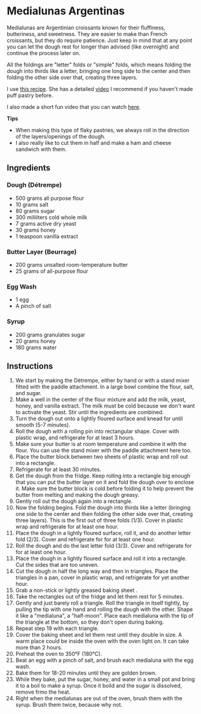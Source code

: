 # Medialunas Argentinas

Medialunas are Argentinian croissants known for their fluffiness, butteriness, and sweetness. They are easier to make than French croissants, but they do require patience. Just keep in mind that at any point you can let the dough rest for longer than advised (like overnight) and continue the process later on.

All the foldings are "letter" folds or "simple" folds, which means folding the dough into thirds like a letter, bringing one long side to the center and then folding the other side over that, creating three layers.

I use <a href="https://isabelvermal.com/medialunas-de-manteca/" target="_blank"> this recipe</a>. She has a detailed [video](https://youtu.be/gpVHElzSebg) I recommend if you haven't made puff pastry before. 

I also made a short fun video that you can watch [here](https://www.instagram.com/reel/C459vd6uJ3v/?utm_source=ig_web_copy_link&igsh=MzRlODBiNWFlZA==).


**Tips**
- When making this type of flaky pastries, we always roll in the direction of the layers/openings of the dough.
- I also really like to cut them in half and make a ham and cheese sandwich with them.


## Ingredients
### Dough (Détrempe)
- 500 grams all purpose flour 
- 10 grams salt
- 80 grams sugar
- 300 mililiters cold whole milk
- 7 grams active dry yeast
- 30 grams honey
- 1 teaspoon vanilla extract

### Butter Layer (Beurrage)
- 200 grams unsalted room-temperature butter
- 25 grams of all-purpose flour

### Egg Wash
- 1 egg 
- A pinch of salt

### Syrup
- 200 grams granulates sugar
- 20 grams honey
- 180 grams water


## Instructions
1. We start by making the Détrempe, either by hand or with a stand mixer fitted with the paddle attachment. In a large bowl combine the flour, salt, and sugar.
2. Make a well in the center of the flour mixture and add the milk, yeast, honey, and vanilla extract. The milk must be cold because we don't want to activate the yeast. Stir until the ingredients are combined.
4. Turn the dough out onto a lightly floured surface and knead for until smooth (5-7 minutes).
5. Roll the dough with a rolling pin into rectangular shape. Cover with plastic wrap, and refrigerate for at least 3 hours.
6. Make sure your butter is at room temperature and combine it with the flour. You can use the stand mixer with the paddle attachment here too.
7. Place the butter block between two sheets of plastic wrap and roll out into a rectangle.
9. Refrigerate for at least 30 minutes.
10. Get the dough from the fridge. Keep rolling into a rectangle big enough that you can put the butter layer on it and fold the dough over to enclose it. Make sure the butter block is cold before folding it to help prevent the butter from melting and making the dough greasy.
11. Gently roll out the dough again into a rectangle.
12. Now the folding begins. Fold the dough into thirds like a letter (bringing one side to the center and then folding the other side over that, creating three layers). This is the first out of three folds (1/3). Cover in plastic wrap and refrigerate for at least one hour. 
13. Place the dough in a lightly floured surface, roll it, and do another letter fold (2/3). Cover and refrigerate for for at least one hour.
14. Roll the dough and do the last letter fold (3/3). Cover and refrigerate for for at least one hour.
15. Place the dough in a lightly floured surface and roll it into a rectangle. Cut the sides that are too uneven.
16. Cut the dough in half the long way and then in triangles. Place the triangles in a pan, cover in plastic wrap, and refrigerate for yet another hour.
17. Grab a non-stick or lightly greased baking sheet .
18. Take the rectangles out of the fridge and let them rest for 5 minutes.
19. Gently and just barely roll a triangle. Roll the triangle in itself tightly, by pulling the tip with one hand and rolling the dough with the other. Shape it like a "medialuna", a "half-moon". Place each medialuna with the tip of the triangle at the bottom, so they don't open during baking. 
20. Repeat step 19 with each triangle.
21. Cover the baking sheet and let them rest until they double in size. A warm place could be inside the oven with the oven light on. It can take more than 2 hours.
22. Preheat the oven to 350°F (180°C).
23. Beat an egg with a pinch of salt, and brush each medialuna with the egg wash.
24. Bake them for 18-20 minutes until they are golden brown.
25. While they bake, put the sugar, honey, and water in a small pot and bring it to a boil to make a syrup. Once it boild and the sugar is dissolved, remove frmo the heat.
26. Right when the medialunas are out of the oven, brush them with the syrup. Brush them twice, because why not.